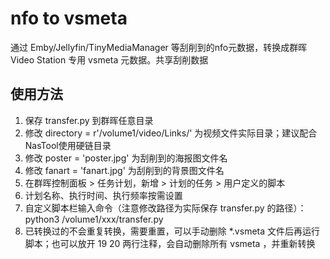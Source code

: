 # nfo to vsmeta
通过 Emby/Jellyfin/TinyMediaManager 等刮削到的nfo元数据，转换成群晖 Video Station 专用 vsmeta 元数据。共享刮削数据

使用方法
-----------------
1. 保存 transfer.py 到群晖任意目录
2. 修改 directory = r'/volume1/video/Links/' 为视频文件实际目录；建议配合NasTool使用硬链目录
3. 修改 poster = 'poster.jpg' 为刮削到的海报图文件名
4. 修改 fanart = 'fanart.jpg' 为刮削到的背景图文件名
5. 在群晖控制面板 > 任务计划，新增 > 计划的任务 > 用户定义的脚本
6. 计划名称、执行时间、执行频率按需设置
7. 自定义脚本栏输入命令（注意修改路径为实际保存 transfer.py 的路径）： python3 /volume1/xxx/transfer.py
8. 已转换过的不会重复转换，需要重置，可以手动删除 *.vsmeta 文件后再运行脚本；也可以放开 19 20 两行注释，会自动删除所有 vsmeta ，并重新转换
